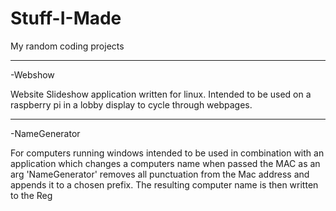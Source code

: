 # Stuff-I-Made
My random coding projects

*****************************
-Webshow 

  Website Slideshow application written for linux. Intended to be used on a raspberry pi in a lobby display to cycle through webpages.
*****************************  
-NameGenerator

  For computers running windows intended to be used in combination with an application which changes a computers name when passed the MAC as an arg 'NameGenerator' removes all punctuation from the Mac address and appends it to a chosen prefix. The resulting computer name is then written to the Reg 
